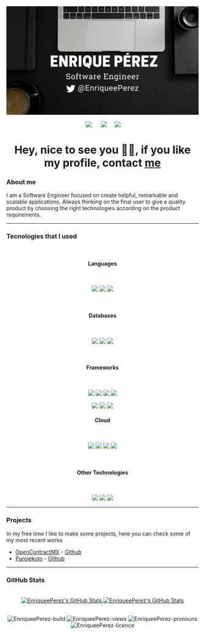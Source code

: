 <img src='./assets/cover.png' alt='Cover Image'>

<p align='center'>
&nbsp;&nbsp;&nbsp;&nbsp;
  <a href="https://www.linkedin.com/in/enriqueeperez/"><img src="https://img.shields.io/badge/linkedin-%230077B5.svg?&style=for-the-badge&logo=linkedin&logoColor=white" /></a>&nbsp;&nbsp;&nbsp;
  &nbsp;
  <a href="https://platzi.com/p/EnriquePerez/"><img src="https://img.shields.io/badge/Platzi-98CA3F.svg?&style=for-the-badge&logo=platzi&logoColor=white" /></a>&nbsp;&nbsp;&nbsp;&nbsp;
  <a href="https://twitter.com/EnriqueePerez"><img src="https://img.shields.io/badge/twitter-%231DA1F2.svg?&style=for-the-badge&logo=twitter&logoColor=white" /></a>&nbsp;&nbsp;&nbsp;&nbsp;
</p>

<h1 align="center">Hey, nice to see you 👨‍💻, if you like my profile, contact <a href="mailto:hi@enriqueeperez.com">me</a></h1>

<h3>About me</h3>

<p>I am a Software Engineer focused on create helpful, remarkable and scalable applications. Always thinking on the final user to give a quality product by choosing the right technologies according on the product requirements.</p>

---

<h3>Tecnologies that I used</h3>
<br>
<h4 align='center'><strong>Languages</strong></h4>
<br>
<p align='center'>
<img src='https://img.shields.io/badge/JavaScript-323330?style=for-the-badge&logo=javascript&logoColor=F7DF1E'>
<img src='https://img.shields.io/badge/TypeScript-007ACC?style=for-the-badge&logo=typescript&logoColor=white'>
<img src='https://img.shields.io/badge/Python-FFD43B?style=for-the-badge&logo=python&logoColor=darkgree'>
</p>
<br>
<h4 align='center'><strong>Databases</strong></h4>
<br>
<p align='center'>
<img src='https://img.shields.io/badge/MySQL-00000F?style=for-the-badge&logo=mysql&logoColor=white'>
<img src='https://img.shields.io/badge/PostgreSQL-316192?style=for-the-badge&logo=postgresql&logoColor=white'>
<img src='https://img.shields.io/badge/MongoDB-4EA94B?style=for-the-badge&logo=mongodb&logoColor=white'>
</p>
<br>
<h4 align='center'><strong>Frameworks</strong></h4>
<br>
<p align='center'>
<img src='https://img.shields.io/badge/Node.js-339933?style=for-the-badge&logo=nodedotjs&logoColor=white'>
<img src='https://img.shields.io/badge/fastify-202020?style=for-the-badge&logo=fastify&logoColor=white'>
<img src='https://img.shields.io/badge/DJANGO-REST-ff1709?style=for-the-badge&logo=django&logoColor=white&color=ff1709&labelColor=gray'>
<img src='https://img.shields.io/badge/fastapi-109989?style=for-the-badge&logo=FASTAPI&logoColor=white'>
</p>
<p align='center'>
<img src='https://img.shields.io/badge/GraphQl-E10098?style=for-the-badge&logo=graphql&logoColor=white'>

<img src='https://img.shields.io/badge/React-20232A?style=for-the-badge&logo=react&logoColor=61DAFB'>
<img src='https://img.shields.io/badge/React_Native-20232A?style=for-the-badge&logo=react&'>

</p
<br>
<h4 align='center'><strong>Cloud</strong></h4>
<br>
<p align='center'>
<img src='https://img.shields.io/badge/Amazon_AWS-232F3E?style=for-the-badge&logo=amazon-aws&logoColor=white'>
<img src='https://img.shields.io/badge/Google_Cloud-4285F4?style=for-the-badge&logo=google-cloud&logoColor=white'>
<img src='https://img.shields.io/badge/firebase-ffca28?style=for-the-badge&logo=firebase&logoColor=black'>
<img src='https://img.shields.io/badge/Heroku-430098?style=for-the-badge&logo=heroku&logoColor=white'>
</p>
<br>
<h4 align='center'><strong>Other Technologies</strong></h4>
<br>
<p align='center'>
<img src='https://img.shields.io/badge/Postman-FF6C37?style=for-the-badge&logo=Postman&logoColor=white'>
<img src='https://img.shields.io/badge/Insomnia-5849be?style=for-the-badge&logo=Insomnia&logoColor=white'>
<img src='https://img.shields.io/badge/Docker-2CA5E0?style=for-the-badge&logo=docker&logoColor=white'>

</p>

---

<h3>Projects</h3>
<p>In my free time I like to make some projects, here you can check some of my most recent works</p>
<ul>
<li><a href="https://opencontractmx.netlify.app/" target='_blank'>OpenContractMX</a> - <a href="https://github.com/OpenContractMX" target='_blank'>Github</a></li>
<li><a href="https://purojekuto-master.herokuapp.com/" target='_blank'>Purojekuto</a> - <a href="https://github.com/Purojekuto-Capstone" target='_blank'>Github</a></li>
</ul>

---

<h3>GitHub Stats</h3>
<br/>
<div align="center">
<a href="https://github.com/EnriqueePerez">
  <img align="center" src="https://github-readme-stats.vercel.app/api/top-langs/?username=EnriqueePerez&theme=dracula&count_private=true&hide=css,blade" alt="EnriqueePerez's GitHub Stats" />
</a>

<a href="https://github.com/EnriqueePerez">
  <img align="center" src="https://github-readme-stats.vercel.app/api?username=EnriqueePerez&count_private=true&show_icons=true&line_height=27&theme=dracula" alt="EnriqueePerez's GitHub Stats"/>
</a>

</div>

<br/>
<p align="center">
<img src="https://img.shields.io/badge/build-passing-success" alt="EnriqueePerez-build" />
<img src="https://komarev.com/ghpvc/?username=EnriqueePerez&label=profile%20views&color=blue" alt="EnriqueePerez-views" />
<img src="https://img.shields.io/badge/pronouns-he%2Fhim-orange" alt="EnriqueePerez-pronouns" />
<img src="https://img.shields.io/badge/licence-MIT-green" alt="EnriqueePerez-licence" />
</p>
